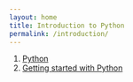 ```yaml
---
layout: home
title: Introduction to Python
permalink: /introduction/
---
```


1. [Python](1/)
1. [Getting started with Python](2/)
